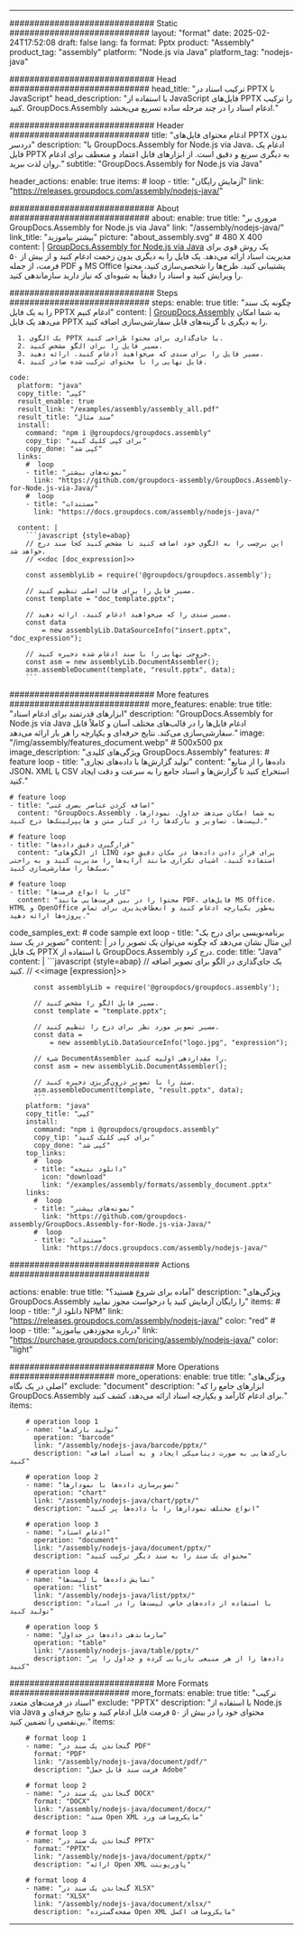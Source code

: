 



---
############################# Static ############################
layout: "format"
date:  2025-02-24T17:52:08
draft: false
lang: fa
format: Pptx
product: "Assembly"
product_tag: "assembly"
platform: "Node.js via Java"
platform_tag: "nodejs-java"

############################# Head ############################
head_title: "ترکیب اسناد در PPTX با JavaScript"
head_description: "با استفاده از JavaScript فایل‌های PPTX را ترکیب کنید. GroupDocs.Assembly ادغام اسناد را در چند مرحله ساده تسریع می‌بخشد."

############################# Header ############################
title: "ادغام محتوای فایل‌های PPTX بدون دردسر" 
description: "با GroupDocs.Assembly for Node.js via Java، ادغام یک فایل PPTX به دیگری سریع و دقیق است. از ابزارهای قابل اعتماد و منعطف برای ادغام روان لذت ببرید."
subtitle: "GroupDocs.Assembly for Node.js via Java" 

header_actions:
  enable: true
  items:
    #  loop
    - title: "آزمایش رایگان"
      link: "https://releases.groupdocs.com/assembly/nodejs-java/"
      
############################# About ############################
about:
    enable: true
    title: "مروری بر GroupDocs.Assembly for Node.js via Java"
    link: "/assembly/nodejs-java/"
    link_title: "بیشتر بیاموزید"
    picture: "about_assembly.svg" # 480 X 400
    content: |
       [GroupDocs.Assembly for Node.js via Java](/assembly/nodejs-java/) یک روش قوی برای مدیریت اسناد ارائه می‌دهد. یک فایل را به دیگری بدون زحمت ادغام کنید و از بیش از ۵۰ فرمت، از جمله PDF و MS Office پشتیبانی کنید. طرح‌ها را شخصی‌سازی کنید، محتوا را ویرایش کنید و اسناد را دقیقاً به شیوه‌ای که نیاز دارید سازماندهی کنید.

############################# Steps ############################
steps:
    enable: true
    title: "چگونه یک سند را به یک فایل PPTX ادغام کنیم"
    content: |
      [GroupDocs.Assembly](/assembly/nodejs-java/) به شما امکان می‌دهد یک فایل PPTX را به دیگری با گزینه‌های قابل سفارشی‌سازی اضافه کنید.
      
      1. یک الگوی PPTX با جای‌گذاری برای محتوا طراحی کنید.
      2. مسیر فایل را برای الگو مشخص کنید.
      3. مسیر فایل را برای سندی که می‌خواهید ادغام کنید، ارائه دهید.
      4. فایل نهایی را با محتوای ترکیب شده صادر کنید.
   
    code:
      platform: "java"
      copy_title: "کپی"
      result_enable: true
      result_link: "/examples/assembly/assembly_all.pdf"
      result_title: "سند مثال"
      install:
        command: "npm i @groupdocs/groupdocs.assembly"
        copy_tip: "برای کپی کلیک کنید"
        copy_done: "کپی شد"
      links:
        #  loop
        - title: "نمونه‌های بیشتر"
          link: "https://github.com/groupdocs-assembly/GroupDocs.Assembly-for-Node.js-via-Java/"
        #  loop
        - title: "مستندات"
          link: "https://docs.groupdocs.com/assembly/nodejs-java/"
          
      content: |
        ```javascript {style=abap}
        // این برچسب را به الگوی خود اضافه کنید تا مشخص کنید کجا سند درج خواهد شد.
        // <<doc [doc_expression]>>
    
        const assemblyLib = require('@groupdocs/groupdocs.assembly');

        // مسیر فایل را برای قالب اصلی تنظیم کنید.
        const template = "doc_template.pptx";

        // مسیر سندی را که می‌خواهید ادغام کنید، ارائه دهید.
        const data 
            = new assemblyLib.DataSourceInfo("insert.pptx", "doc_expression");

        // خروجی نهایی را با سند ادغام شده ذخیره کنید.
        const asm = new assemblyLib.DocumentAssembler();
        asm.assembleDocument(template, "result.pptx", data);
        ```           

############################# More features ############################
more_features:
  enable: true
  title: "ابزارهای قدرتمند برای ادغام اسناد"
  description: "GroupDocs.Assembly for Node.js via Java ادغام فایل‌ها را در قالب‌های مختلف آسان و کاملاً قابل سفارشی‌سازی می‌کند. نتایج حرفه‌ای و یکپارچه را هر بار ارائه می‌دهد."
  image: "/img/assembly/features_document.webp" # 500x500 px
  image_description: "ویژگی‌های کلیدی GroupDocs.Assembly"
  features:
    # feature loop
    - title: "تولید گزارش‌ها با داده‌های تجاری"
      content: "داده‌ها را از منابع JSON، XML یا CSV استخراج کنید تا گزارش‌ها و اسناد جامع را به سرعت و دقت ایجاد کنید."

    # feature loop
    - title: "اضافه کردن عناصر بصری غنی"
      content: "GroupDocs.Assembly به شما امکان می‌دهد جداول، نمودارها، لیست‌ها، تصاویر و بارکدها را در کنار متن و هایپرلینک‌ها درج کنید."

    # feature loop
    - title: "قرارگیری دقیق داده‌ها"
      content: "از الگوهای LINQ برای قرار دادن داده‌ها در مکان دقیق خود استفاده کنید، اشیای تکراری مانند آرایه‌ها را مدیریت کنید و به راحتی سبک‌ها را سفارشی‌سازی کنید."

    # feature loop
    - title: "کار با انواع فرمت‌ها"
      content: "محتوا را در بین فرمت‌هایی مانند PDF، فایل‌های MS Office، HTML و OpenOffice به‌طور یکپارچه ادغام کنید و انعطاف‌پذیری برای تمام پروژه‌ها ارائه دهید."
      
  code_samples_ext:
    # code sample ext loop
    - title: "برنامه‌نویسی برای درج یک تصویر در یک سند"
      content: |
        این مثال نشان می‌دهد که چگونه می‌توان یک تصویر را در یک فایل PPTX با استفاده از GroupDocs.Assembly درج کرد.
      code:
        title: "Java"
        content: |
          ```javascript {style=abap}
          // یک جای‌گذاری در الگو برای تصویر اضافه کنید.
          // <<image [expression]>>
          
          const assemblyLib = require('@groupdocs/groupdocs.assembly');

          // مسیر فایل الگو را مشخص کنید.
          const template = "template.pptx";

          // مسیر تصویر مورد نظر برای درج را تنظیم کنید.
          const data =
              = new assemblyLib.DataSourceInfo("logo.jpg", "expression");

          // شیء DocumentAssembler را مقداردهی اولیه کنید.
          const asm = new assemblyLib.DocumentAssembler();

          // سند را با تصویر درون‌گریزی ذخیره کنید.
          asm.assembleDocument(template, "result.pptx", data);
          ```
        platform: "java"
        copy_title: "کپی"
        install:
          command: "npm i @groupdocs/groupdocs.assembly"
          copy_tip: "برای کپی کلیک کنید"
          copy_done: "کپی شد"
        top_links:
          #  loop
          - title: "دانلود نتیجه"
            icon: "download"
            link: "/examples/assembly/formats/assembly_document.pptx"
        links:
          #  loop
          - title: "نمونه‌های بیشتر"
            link: "https://github.com/groupdocs-assembly/GroupDocs.Assembly-for-Node.js-via-Java/"
          #  loop
          - title: "مستندات"
            link: "https://docs.groupdocs.com/assembly/nodejs-java/"
            

            


############################## Actions ############################

actions:
  enable: true
  title: "آماده برای شروع هستید؟"
  description: "ویژگی‌های GroupDocs.Assembly را رایگان آزمایش کنید یا درخواست مجوز نمایید"
  items:
    #  loop
    - title: "دانلود از NPM"
      link: "https://releases.groupdocs.com/assembly/nodejs-java/"
      color: "red"
        #  loop
    - title: "درباره مجوزدهی بیاموزید"
      link: "https://purchase.groupdocs.com/pricing/assembly/nodejs-java/"
      color: "light"


############################# More Operations #####################
more_operations:
    enable: true
    title: "ویژگی‌های اصلی در یک نگاه"
    exclude: "document"
    description: "ابزارهای جامع را که GroupDocs.Assembly برای ادغام کارآمد و یکپارچه اسناد ارائه می‌دهد، کشف کنید."
    items: 
          
        # operation loop 1
        - name: "تولید بارکدها"
          operation: "barcode"
          link: "/assembly/nodejs-java/barcode/pptx/"
          description: "بارکدهایی به صورت دینامیکی ایجاد و به اسناد اضافه کنید"

        # operation loop 2
        - name: "تصویرسازی داده‌ها با نمودارها"
          operation: "chart"
          link: "/assembly/nodejs-java/chart/pptx/"
          description: "انواع مختلف نمودارها را با داده‌ها پر کنید"

        # operation loop 3
        - name: "ادغام اسناد"
          operation: "document"
          link: "/assembly/nodejs-java/document/pptx/"
          description: "محتوای یک سند را به سند دیگر ترکیب کنید"

        # operation loop 4
        - name: "نمایش داده‌ها با لیست‌ها"
          operation: "list"
          link: "/assembly/nodejs-java/list/pptx/"
          description: "با استفاده از داده‌های خاص، لیست‌ها را در اسناد تولید کنید"

        # operation loop 5
        - name: "سازماندهی داده‌ها در جداول"
          operation: "table"
          link: "/assembly/nodejs-java/table/pptx/"
          description: "داده‌ها را از هر منبعی بازیابی کرده و جداول را پر کنید"
         
          
############################# More Formats ########################
more_formats:
    enable: true
    title: "ترکیب اسناد در فرمت‌های متعدد"
    exclude: "PPTX"
    description: "با استفاده از Node.js via Java محتوای خود را در بیش از ۵۰ فرمت فایل ادغام کنید و نتایج حرفه‌ای و بی‌نقصی را تضمین کنید."
    items: 
          
        # format loop 1
        - name: "گنجاندن یک سند در PDF"
          format: "PDF"
          link: "/assembly/nodejs-java/document/pdf/"
          description: "فرمت سند قابل حمل Adobe"
          
        # format loop 2
        - name: "گنجاندن یک سند در DOCX"
          format: "DOCX"
          link: "/assembly/nodejs-java/document/docx/"
          description: "سند Open XML مایکروسافت ورد"
          
        # format loop 3
        - name: "گنجاندن یک سند در PPTX"
          format: "PPTX"
          link: "/assembly/nodejs-java/document/pptx/"
          description: "ارائه Open XML پاورپوینت"
          
        # format loop 4
        - name: "گنجاندن یک سند در XLSX"
          format: "XLSX"
          link: "/assembly/nodejs-java/document/xlsx/"
          description: "صفحه‌گسترده Open XML مایکروسافت اکسل"


          

---